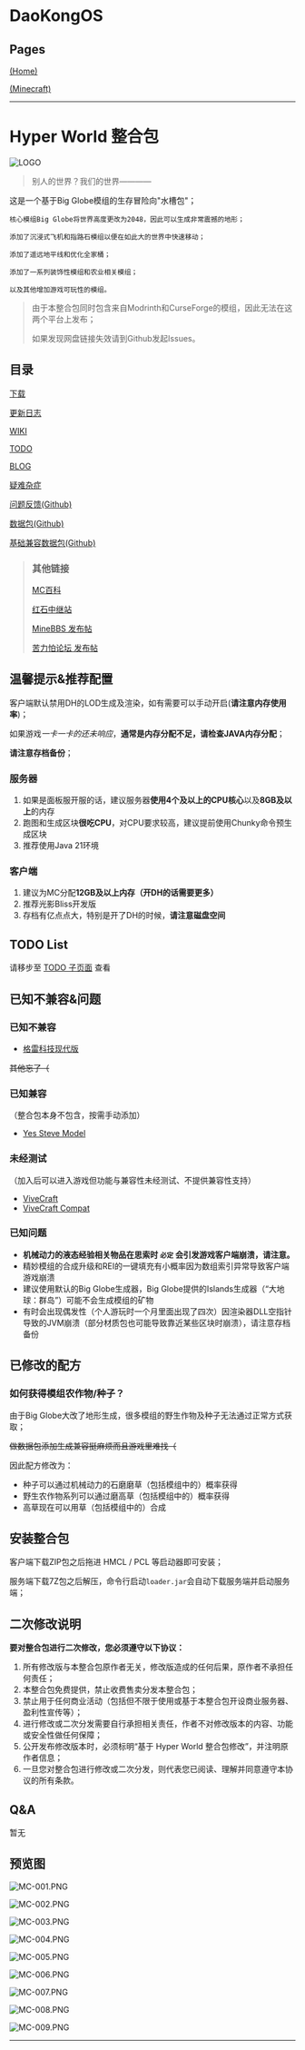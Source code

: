 # DaoKongOS

## Pages

[(Home)](/)

[(Minecraft)](/pages/minecraft)

---

# Hyper World 整合包

![LOGO](./assets/images/MCLOGO.png)

> 别人的世界？我们的世界————

这是一个基于Big Globe模组的生存冒险向"水槽包"；

```text
核心模组Big Globe将世界高度更改为2048，因此可以生成非常震撼的地形；

添加了沉浸式飞机和指路石模组以便在如此大的世界中快速移动；

添加了遥远地平线和优化全家桶；

添加了一系列装饰性模组和农业相关模组；

以及其他增加游戏可玩性的模组。
```

> 由于本整合包同时包含来自Modrinth和CurseForge的模组，因此无法在这两个平台上发布；
> 
> 如果发现网盘链接失效请到Github发起Issues。

## 目录

[下载](./downloads)

[更新日志](./update)

[WIKI](./wiki)

[TODO](./todos)

[BLOG](./blog)

[疑难杂症](./questions)

[问题反馈(Github)](https://github.com/YELANDAOKONG/McPackHyperWorld/)

[数据包(Github)](https://github.com/YELANDAOKONG/HyperWorldBuilder/)

[基础兼容数据包(Github)](https://github.com/YELANDAOKONG/HyperWorldDataPack/)

> 
> ### 其他链接
> [MC百科](https://www.mcmod.cn/modpack/1076.html)
>
> [红石中继站](https://www.mczwlt.net/resource/ze9gi29s)
> 
> [MineBBS 发布帖](https://www.minebbs.com/resources/1-20-1-fabric-gao-you-hua-sheng-cun-de-xing-yao-yuan-de-ping-xian-you-fu-wu-duan-hyper-world.10970/)
>
> [苦力怕论坛 发布帖](https://klpbbs.com/thread-159648-1-1.html)
>


## 温馨提示&推荐配置

客户端默认禁用DH的LOD生成及渲染，如有需要可以手动开启(**请注意内存使用率**)；

如果游戏*一卡一卡的还未响应*，**通常是内存分配不足，请检查JAVA内存分配**；

**请注意存档备份**；

### 服务器
1. 如果是面板服开服的话，建议服务器**使用4个及以上的CPU核心**以及**8GB及以上**的内存
2. 跑图和生成区块**很吃CPU**，对CPU要求较高，建议提前使用Chunky命令预生成区块
3. 推荐使用Java 21环境

### 客户端
1. 建议为MC分配**12GB及以上内存（开DH的话需要更多）**
2. 推荐光影Bliss开发版
3. 存档有亿点点大，特别是开了DH的时候，**请注意磁盘空间**

## TODO List

请移步至 [TODO 子页面](./todos) 查看

## 已知不兼容&问题

### 已知不兼容
- [格雷科技现代版](https://www.mcmod.cn/class/12850.html)

~~其他忘了（~~

### 已知兼容

（整合包本身不包含，按需手动添加）

- [Yes Steve Model](https://www.mcmod.cn/class/8616.html)

### 未经测试

（加入后可以进入游戏但功能与兼容性未经测试、不提供兼容性支持）

- [ViveCraft](https://www.mcmod.cn/class/1119.html)
- [ViveCraft Compat](https://www.mcmod.cn/class/11689.html)

### 已知问题

- **机械动力的液态经验相关物品在思索时 `必定` 会引发游戏客户端崩溃，请注意。**
- 精妙模组的合成升级和REI的一键填充有小概率因为数组索引异常导致客户端游戏崩溃
- 建议使用默认的Big Globe生成器，Big Globe提供的Islands生成器（“大地球：群岛”）可能不会生成模组的矿物
- 有时会出现偶发性（个人游玩时一个月里面出现了四次）因渲染器DLL空指针导致的JVM崩溃（部分材质包也可能导致靠近某些区块时崩溃），请注意存档备份

## 已修改的配方

### 如何获得模组农作物/种子？

由于Big Globe大改了地形生成，很多模组的野生作物及种子无法通过正常方式获取；

~~做数据包添加生成兼容挺麻烦而且游戏里难找（~~

因此配方修改为：

- 种子可以通过机械动力的石磨磨草（包括模组中的）概率获得
- 野生农作物系列可以通过磨高草（包括模组中的）概率获得
- 高草现在可以用草（包括模组中的）合成

## 安装整合包

客户端下载ZIP包之后拖进 HMCL / PCL 等启动器即可安装；

服务端下载7Z包之后解压，命令行启动`loader.jar`会自动下载服务端并启动服务端；

## 二次修改说明

**要对整合包进行二次修改，您必须遵守以下协议：**

1. 所有修改版与本整合包原作者无关，修改版造成的任何后果，原作者不承担任何责任；
2. 本整合包免费提供，禁止收费售卖分发本整合包；
3. 禁止用于任何商业活动（包括但不限于使用或基于本整合包开设商业服务器、盈利性宣传等）；
4. 进行修改或二次分发需要自行承担相关责任，作者不对修改版本的内容、功能或安全性做任何保障；
5. 公开发布修改版本时，必须标明“基于 Hyper World 整合包修改”，并注明原作者信息；
6. 一旦您对整合包进行修改或二次分发，则代表您已阅读、理解并同意遵守本协议的所有条款。

## Q&A

暂无

## 预览图

![MC-001.PNG](./assets/images/MC001.png)

![MC-002.PNG](./assets/images/MC002.png)

![MC-003.PNG](./assets/images/MC003.png)

![MC-004.PNG](./assets/images/MC004.png)

![MC-005.PNG](./assets/images/MC005.png)

![MC-006.PNG](./assets/images/MC006.png)

![MC-007.PNG](./assets/images/MC007.png)

![MC-008.PNG](./assets/images/MC008.png)

![MC-009.PNG](./assets/images/MC009.png)

---

<script src="https://giscus.app/client.js"
        data-repo="YELANDAOKONG/DaoKongOS"
        data-repo-id="R_kgDOOCWX7g"
        data-category="Announcements"
        data-category-id="DIC_kwDOOCWX7s4CngzH"
        data-mapping="pathname"
        data-strict="0"
        data-reactions-enabled="1"
        data-emit-metadata="0"
        data-input-position="top"
        data-theme="preferred_color_scheme"
        data-lang="zh-CN"
        crossorigin="anonymous"
        async>
</script>

<script>
    var _hmt = _hmt || [];
    (function() {
        var hm = document.createElement("script");
        hm.src = "https://hm.baidu.com/hm.js?e467154e934c2dc14879fbb2df219013";
        var s = document.getElementsByTagName("script")[0];
        s.parentNode.insertBefore(hm, s);
    })();
</script>
